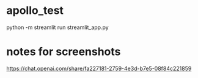 # apollo_test
python -m streamlit run streamlit_app.py


# notes for screenshots
https://chat.openai.com/share/fa227181-2759-4e3d-b7e5-08f84c221859
